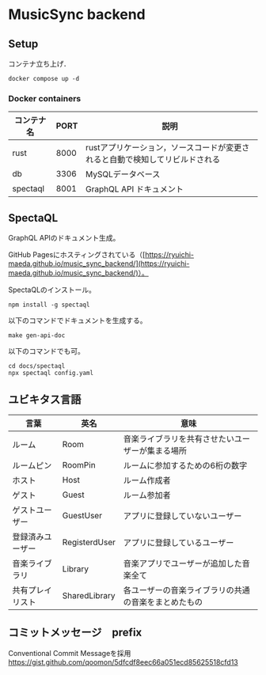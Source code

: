 # MusicSync backend

## Setup

コンテナ立ち上げ．

```
docker compose up -d
```

### Docker containers

| コンテナ名 | PORT | 説明 |
| --- | --- | --- |
| rust | 8000 | rustアプリケーション，ソースコードが変更されると自動で検知してリビルドされる |
| db | 3306 | MySQLデータベース |
| spectaql | 8001 | GraphQL API ドキュメント |

## SpectaQL

GraphQL APIのドキュメント生成。

GitHub Pagesにホスティングされている（[https://ryuichi-maeda.github.io/music_sync_backend/](https://ryuichi-maeda.github.io/music_sync_backend/)）。

SpectaQLのインストール。

```
npm install -g spectaql
```

以下のコマンドでドキュメントを生成する。

```
make gen-api-doc
```

以下のコマンドでも可。

```
cd docs/spectaql
npx spectaql config.yaml
```

## ユビキタス言語

| 言葉 |英名| 意味 |
| --- | --- |--- |
| ルーム | Room | 音楽ライブラリを共有させたいユーザーが集まる場所 |
| ルームピン | RoomPin | ルームに参加するための6桁の数字 |
| ホスト | Host | ルーム作成者 |
| ゲスト | Guest | ルーム参加者 |
| ゲストユーザー | GuestUser | アプリに登録していないユーザー |
| 登録済みユーザー | RegisterdUser | アプリに登録しているユーザー |
| 音楽ライブラリ | Library | 音楽アプリでユーザーが追加した音楽全て |
| 共有プレイリスト | SharedLibrary | 各ユーザーの音楽ライブラリの共通の音楽をまとめたもの |


## コミットメッセージ　prefix
Conventional Commit Messageを採用
https://gist.github.com/qoomon/5dfcdf8eec66a051ecd85625518cfd13
